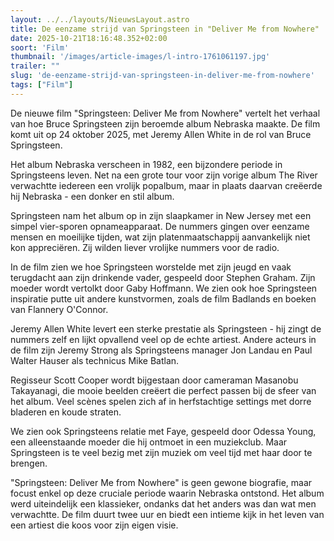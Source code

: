```yaml
---
layout: ../../layouts/NieuwsLayout.astro
title: De eenzame strijd van Springsteen in "Deliver Me from Nowhere"
date: 2025-10-21T18:16:48.352+02:00
soort: 'Film'
thumbnail: '/images/article-images/l-intro-1761061197.jpg'
trailer: ""
slug: 'de-eenzame-strijd-van-springsteen-in-deliver-me-from-nowhere'
tags: ["Film"]
---
```


De nieuwe film "Springsteen: Deliver Me from Nowhere" vertelt het verhaal van
hoe Bruce Springsteen zijn beroemde album Nebraska maakte. De film komt uit op
24 oktober 2025, met Jeremy Allen White in de rol van Bruce Springsteen.

Het album Nebraska verscheen in 1982, een bijzondere periode in Springsteens
leven. Net na een grote tour voor zijn vorige album The River verwachtte
iedereen een vrolijk popalbum, maar in plaats daarvan creëerde hij Nebraska -
een donker en stil album.

Springsteen nam het album op in zijn slaapkamer in New Jersey met een simpel
vier-sporen opnameapparaat. De nummers gingen over eenzame mensen en moeilijke
tijden, wat zijn platenmaatschappij aanvankelijk niet kon appreciëren. Zij
wilden liever vrolijke nummers voor de radio.

In de film zien we hoe Springsteen worstelde met zijn jeugd en vaak terugdacht
aan zijn drinkende vader, gespeeld door Stephen Graham. Zijn moeder wordt
vertolkt door Gaby Hoffmann. We zien ook hoe Springsteen inspiratie putte uit
andere kunstvormen, zoals de film Badlands en boeken van Flannery O'Connor.

Jeremy Allen White levert een sterke prestatie als Springsteen - hij zingt de
nummers zelf en lijkt opvallend veel op de echte artiest. Andere acteurs in de
film zijn Jeremy Strong als Springsteens manager Jon Landau en Paul Walter
Hauser als technicus Mike Batlan.

Regisseur Scott Cooper wordt bijgestaan door cameraman Masanobu Takayanagi, die
mooie beelden creëert die perfect passen bij de sfeer van het album. Veel scènes
spelen zich af in herfstachtige settings met dorre bladeren en koude straten.

We zien ook Springsteens relatie met Faye, gespeeld door Odessa Young, een
alleenstaande moeder die hij ontmoet in een muziekclub. Maar Springsteen is te
veel bezig met zijn muziek om veel tijd met haar door te brengen.

"Springsteen: Deliver Me from Nowhere" is geen gewone biografie, maar focust
enkel op deze cruciale periode waarin Nebraska ontstond. Het album werd
uiteindelijk een klassieker, ondanks dat het anders was dan wat men verwachtte.
De film duurt twee uur en biedt een intieme kijk in het leven van een artiest
die koos voor zijn eigen visie.